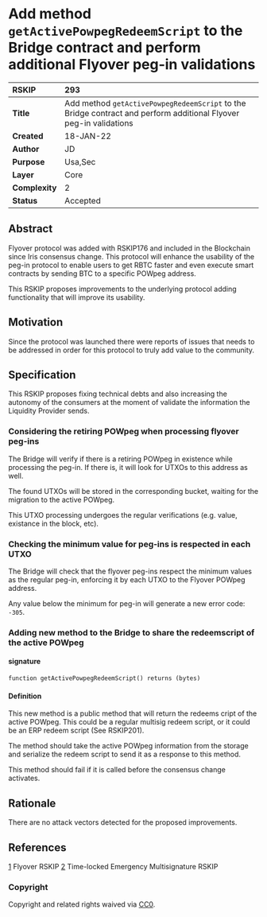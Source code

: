 # Add method `getActivePowpegRedeemScript` to the Bridge contract and perform additional Flyover peg-in validations

|RSKIP          |293           |
| :------------ |:-------------|
|**Title**      |Add method `getActivePowpegRedeemScript` to the Bridge contract and perform additional Flyover peg-in validations |
|**Created**    |18-JAN-22 |
|**Author**     |JD |
|**Purpose**    |Usa,Sec |
|**Layer**      |Core |
|**Complexity** |2 |
|**Status**     |Accepted |

## Abstract

Flyover protocol was added with RSKIP176 and included in the Blockchain since Iris consensus change.
This protocol will enhance the usability of the peg-in protocol to enable users to get RBTC faster and even execute smart contracts by sending BTC to a specific POWpeg address.

This RSKIP proposes improvements to the underlying protocol adding functionality that will improve its usability.

## Motivation

Since the protocol was launched there were reports of issues that needs to be addressed in order for this protocol to truly add value to the community.

## Specification

This RSKIP proposes fixing technical debts and also increasing the autonomy of the consumers at the moment of validate the information the Liquidity Provider sends.

### Considering the retiring POWpeg when processing flyover peg-ins

The Bridge will verify if there is a retiring POWpeg in existence while processing the peg-in. If there is, it will look for UTXOs to this address as well.

The found UTXOs will be stored in the corresponding bucket, waiting for the migration to the active POWpeg.

This UTXO processing undergoes the regular verifications (e.g. value, existance in the block, etc).

### Checking the minimum value for peg-ins is respected in each UTXO

The Bridge will check that the flyover peg-ins respect the minimum values as the regular peg-in, enforcing it by each UTXO to the Flyover POWpeg address.

Any value below the minimum for peg-in will generate a new error code: `-305`.

### Adding new method to the Bridge to share the redeemscript of the active POWpeg

#### signature

```
function getActivePowpegRedeemScript() returns (bytes)
```

#### Definition

This new method is a public method that will return the redeems cript of the active POWpeg. This could be a regular multisig redeem script, or it could be an ERP redeem script (See RSKIP201).

The method should take the active POWpeg information from the storage and serialize the redeem script to send it as a response to this method.

This method should fail if it is called before the consensus change activates.

## Rationale

There are no attack vectors detected for the proposed improvements.


## References

[1](RSKIP176.md) Flyover RSKIP
[2](RSKIP201.md) Time-locked Emergency Multisignature RSKIP

### Copyright

Copyright and related rights waived via [CC0](https://creativecommons.org/publicdomain/zero/1.0/).
